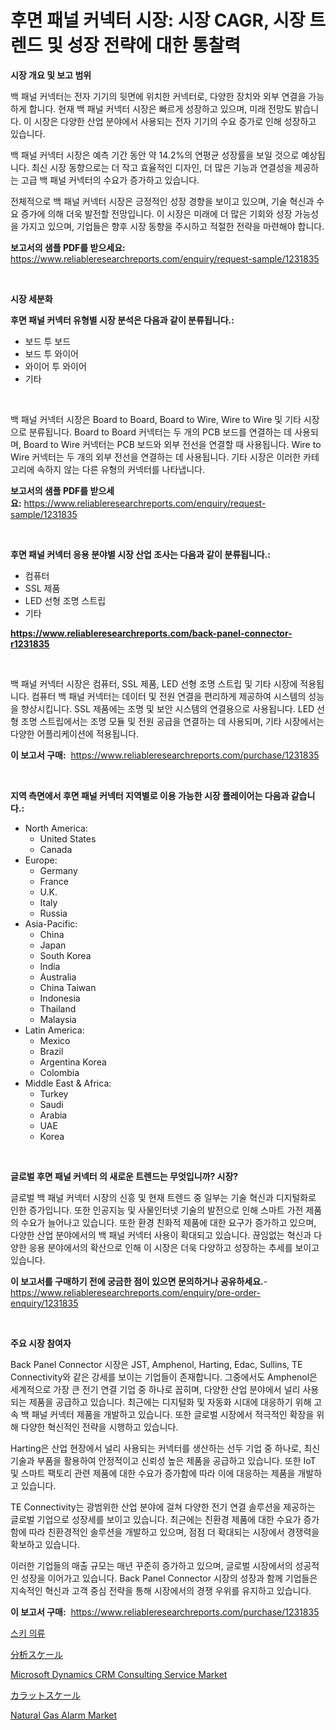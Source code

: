 <p><h1>후면 패널 커넥터 시장: 시장 CAGR, 시장 트렌드 및 성장 전략에 대한 통찰력</h1></p><p><strong>시장 개요 및 보고 범위</strong></p>
<p><p>백 패널 커넥터는 전자 기기의 뒷면에 위치한 커넥터로, 다양한 장치와 외부 연결을 가능하게 합니다. 현재 백 패널 커넥터 시장은 빠르게 성장하고 있으며, 미래 전망도 밝습니다. 이 시장은 다양한 산업 분야에서 사용되는 전자 기기의 수요 증가로 인해 성장하고 있습니다. </p><p>백 패널 커넥터 시장은 예측 기간 동안 약 14.2%의 연평균 성장률을 보일 것으로 예상됩니다. 최신 시장 동향으로는 더 작고 효율적인 디자인, 더 많은 기능과 연결성을 제공하는 고급 백 패널 커넥터의 수요가 증가하고 있습니다.</p><p>전체적으로 백 패널 커넥터 시장은 긍정적인 성장 경향을 보이고 있으며, 기술 혁신과 수요 증가에 의해 더욱 발전할 전망입니다. 이 시장은 미래에 더 많은 기회와 성장 가능성을 가지고 있으며, 기업들은 향후 시장 동향을 주시하고 적절한 전략을 마련해야 합니다.</p></p>
<p><strong>보고서의 샘플 PDF를 받으세요:</strong> <a href="https://www.reliableresearchreports.com/enquiry/request-sample/1231835">https://www.reliableresearchreports.com/enquiry/request-sample/1231835</a></p>
<p>&nbsp;</p>
<p><strong>시장 세분화</strong></p>
<p><strong>후면 패널 커넥터 유형별 시장 분석은 다음과 같이 분류됩니다.:</strong></p>
<p><ul><li>보드 투 보드</li><li>보드 투 와이어</li><li>와이어 투 와이어</li><li>기타</li></ul></p>
<p>&nbsp;</p>
<p><p>백 패널 커넥터 시장은 Board to Board, Board to Wire, Wire to Wire 및 기타 시장으로 분류됩니다. Board to Board 커넥터는 두 개의 PCB 보드를 연결하는 데 사용되며, Board to Wire 커넥터는 PCB 보드와 외부 전선을 연결할 때 사용됩니다. Wire to Wire 커넥터는 두 개의 외부 전선을 연결하는 데 사용됩니다. 기타 시장은 이러한 카테고리에 속하지 않는 다른 유형의 커넥터를 나타냅니다.</p></p>
<p><strong>보고서의 샘플 PDF를 받으세요:</strong>&nbsp;<a href="https://www.reliableresearchreports.com/enquiry/request-sample/1231835">https://www.reliableresearchreports.com/enquiry/request-sample/1231835</a></p>
<p>&nbsp;</p>
<p><strong> 후면 패널 커넥터 응용 분야별 시장 산업 조사는 다음과 같이 분류됩니다.:</strong></p>
<p><ul><li>컴퓨터</li><li>SSL 제품</li><li>LED 선형 조명 스트립</li><li>기타</li></ul></p>
<p><strong><a href="https://www.reliableresearchreports.com/back-panel-connector-r1231835">https://www.reliableresearchreports.com/back-panel-connector-r1231835</a></strong></p>
<p>&nbsp;</p>
<p><p>백 패널 커넥터 시장은 컴퓨터, SSL 제품, LED 선형 조명 스트립 및 기타 시장에 적용됩니다. 컴퓨터 백 패널 커넥터는 데이터 및 전원 연결을 편리하게 제공하여 시스템의 성능을 향상시킵니다. SSL 제품에는 조명 및 보안 시스템의 연결용으로 사용됩니다. LED 선형 조명 스트립에서는 조명 모듈 및 전원 공급을 연결하는 데 사용되며, 기타 시장에서는 다양한 어플리케이션에 적용됩니다.</p></p>
<p><strong>이 보고서 구매:</strong>&nbsp; <a href="https://www.reliableresearchreports.com/purchase/1231835">https://www.reliableresearchreports.com/purchase/1231835</a></p>
<p>&nbsp;</p>
<p><strong>지역 측면에서 후면 패널 커넥터 지역별로 이용 가능한 시장 플레이어는 다음과 같습니다.:</strong></p>
<p><ul>
    <li>
        North America:
        <ul>
            <li>United States</li>
            <li>Canada</li>
        </ul>
    </li>
    <li>
        Europe:
        <ul>
            <li>Germany</li>
            <li>France</li>
            <li>U.K.</li>
            <li>Italy</li>
            <li>Russia</li>
        </ul>
    </li>
    <li>
        Asia-Pacific:
        <ul>
            <li>China</li>
            <li>Japan</li>
            <li>South Korea</li>
            <li>India</li>
            <li>Australia</li>
            <li>China Taiwan</li>
            <li>Indonesia</li>
            <li>Thailand</li>
            <li>Malaysia</li>
        </ul>
    </li>
    <li>
        Latin America:
        <ul>
            <li>Mexico</li>
            <li>Brazil</li>
            <li>Argentina Korea</li>
            <li>Colombia</li>
        </ul>
    </li>
    <li>
        Middle East & Africa:
        <ul>
            <li>Turkey</li>
            <li>Saudi</li>
            <li>Arabia</li>
            <li>UAE</li>
            <li>Korea</li>
        </ul>
    </li>
    </ul></p>
<p>&nbsp;</p>
<p><strong>글로벌 후면 패널 커넥터 의 새로운 트렌드는 무엇입니까? 시장?</strong></p>
<p><p>글로벌 백 패널 커넥터 시장의 신흥 및 현재 트렌드 중 일부는 기술 혁신과 디지털화로 인한 증가입니다. 또한 인공지능 및 사물인터넷 기술의 발전으로 인해 스마트 가전 제품의 수요가 늘어나고 있습니다. 또한 환경 친화적 제품에 대한 요구가 증가하고 있으며, 다양한 산업 분야에서의 백 패널 커넥터 사용이 확대되고 있습니다. 끊임없는 혁신과 다양한 응용 분야에서의 확산으로 인해 이 시장은 더욱 다양하고 성장하는 추세를 보이고 있습니다.</p></p>
<p><strong>이 보고서를 구매하기 전에 궁금한 점이 있으면 문의하거나 공유하세요.</strong>- <a href="https://www.reliableresearchreports.com/enquiry/pre-order-enquiry/1231835">https://www.reliableresearchreports.com/enquiry/pre-order-enquiry/1231835</a></p>
<p>&nbsp;</p>
<p><strong>주요 시장 참여자</strong></p>
<p><p>Back Panel Connector 시장은 JST, Amphenol, Harting, Edac, Sullins, TE Connectivity와 같은 강세를 보이는 기업들이 존재합니다. 그중에서도 Amphenol은 세계적으로 가장 큰 전기 연결 기업 중 하나로 꼽히며, 다양한 산업 분야에서 널리 사용되는 제품을 공급하고 있습니다. 최근에는 디지털화 및 자동화 시대에 대응하기 위해 고속 백 패널 커넥터 제품을 개발하고 있습니다. 또한 글로벌 시장에서 적극적인 확장을 위해 다양한 혁신적인 전략을 시행하고 있습니다.</p><p>Harting은 산업 현장에서 널리 사용되는 커넥터를 생산하는 선두 기업 중 하나로, 최신 기술과 부품을 활용하여 안정적이고 신뢰성 높은 제품을 공급하고 있습니다. 또한 IoT 및 스마트 팩토리 관련 제품에 대한 수요가 증가함에 따라 이에 대응하는 제품을 개발하고 있습니다.</p><p>TE Connectivity는 광범위한 산업 분야에 걸쳐 다양한 전기 연결 솔루션을 제공하는 글로벌 기업으로 성장세를 보이고 있습니다. 최근에는 친환경 제품에 대한 수요가 증가함에 따라 친환경적인 솔루션을 개발하고 있으며, 점점 더 확대되는 시장에서 경쟁력을 확보하고 있습니다.</p><p>이러한 기업들의 매출 규모는 매년 꾸준히 증가하고 있으며, 글로벌 시장에서의 성공적인 성장을 이어가고 있습니다. Back Panel Connector 시장의 성장과 함께 기업들은 지속적인 혁신과 고객 중심 전략을 통해 시장에서의 경쟁 우위를 유지하고 있습니다.</p></p>
<p><strong>이 보고서 구매:</strong>&nbsp;&nbsp;<a href="https://www.reliableresearchreports.com/purchase/1231835">https://www.reliableresearchreports.com/purchase/1231835</a></p>
<p><p><a href="https://github.com/chupp85/Market-Research-Report-List-1/blob/main/641161961645.md">스키 의류</a></p><p><a href="https://github.com/CloydAbbott2023/Market-Research-Report-List-1/blob/main/392133062348.md">分析スケール</a></p><p><a href="https://github.com/nathandecarvalho/Market-Research-Report-List-3/blob/main/microsoft-dynamics-crm-consulting-service-market.md">Microsoft Dynamics CRM Consulting Service Market</a></p><p><a href="https://github.com/Fatimaklein1/Market-Research-Report-List-1/blob/main/329065962349.md">カラットスケール</a></p><p><a href="https://www.linkedin.com/pulse/natural-gas-alarm-market-trends-analysis-forecasted-period-vnrqe?trackingId=sU%2B%2F4RwLR0hFXYgWtV0rMQ%3D%3D">Natural Gas Alarm Market</a></p></p>